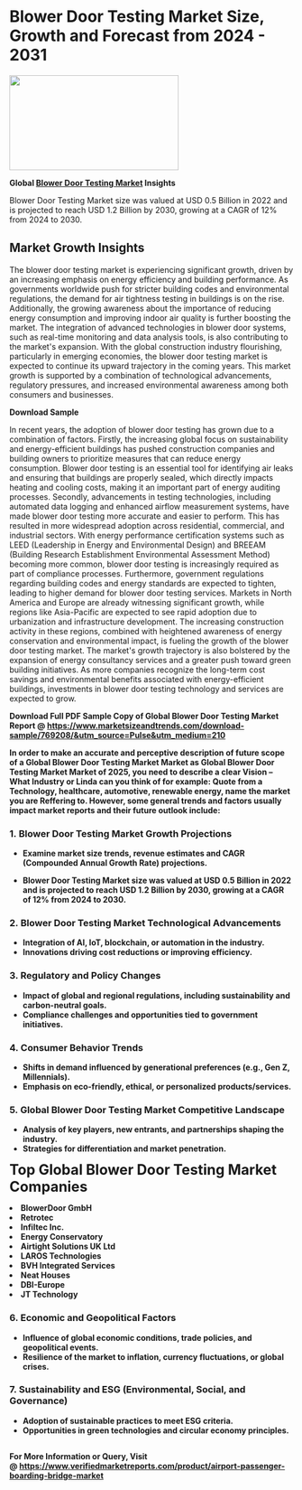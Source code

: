 <H1>Blower Door Testing Market Size, Growth and Forecast from 2024 - 2031</H1><img class="aligncenter size-medium wp-image-584254" src="https://thirdeyenews.in/wp-content/uploads/2024/09/Global-Market-Research-300x168.jpeg" alt="" width="300" height="168" /><p><strong>Global&nbsp;<a href="https://www.marketsizeandtrends.com/download-sample/769208/&amp;utm_source=Pulse&amp;utm_medium=210">Blower Door Testing Market</a> Insights</strong></p><p>Blower Door Testing Market size was valued at USD 0.5 Billion in 2022 and is projected to reach USD 1.2 Billion by 2030, growing at a CAGR of 12% from 2024 to 2030.</p><p><h2>Market Growth Insights</h2> <p>The blower door testing market is experiencing significant growth, driven by an increasing emphasis on energy efficiency and building performance. As governments worldwide push for stricter building codes and environmental regulations, the demand for air tightness testing in buildings is on the rise. Additionally, the growing awareness about the importance of reducing energy consumption and improving indoor air quality is further boosting the market. The integration of advanced technologies in blower door systems, such as real-time monitoring and data analysis tools, is also contributing to the market's expansion. With the global construction industry flourishing, particularly in emerging economies, the blower door testing market is expected to continue its upward trajectory in the coming years. This market growth is supported by a combination of technological advancements, regulatory pressures, and increased environmental awareness among both consumers and businesses.</p> <p><strong>Download Sample</strong></p> <p>In recent years, the adoption of blower door testing has grown due to a combination of factors. Firstly, the increasing global focus on sustainability and energy-efficient buildings has pushed construction companies and building owners to prioritize measures that can reduce energy consumption. Blower door testing is an essential tool for identifying air leaks and ensuring that buildings are properly sealed, which directly impacts heating and cooling costs, making it an important part of energy auditing processes. Secondly, advancements in testing technologies, including automated data logging and enhanced airflow measurement systems, have made blower door testing more accurate and easier to perform. This has resulted in more widespread adoption across residential, commercial, and industrial sectors. With energy performance certification systems such as LEED (Leadership in Energy and Environmental Design) and BREEAM (Building Research Establishment Environmental Assessment Method) becoming more common, blower door testing is increasingly required as part of compliance processes. Furthermore, government regulations regarding building codes and energy standards are expected to tighten, leading to higher demand for blower door testing services. Markets in North America and Europe are already witnessing significant growth, while regions like Asia-Pacific are expected to see rapid adoption due to urbanization and infrastructure development. The increasing construction activity in these regions, combined with heightened awareness of energy conservation and environmental impact, is fueling the growth of the blower door testing market. The market's growth trajectory is also bolstered by the expansion of energy consultancy services and a greater push toward green building initiatives. As more companies recognize the long-term cost savings and environmental benefits associated with energy-efficient buildings, investments in blower door testing technology and services are expected to grow.</p> <p><strong></p><p><span class=""><strong>Download Full PDF Sample Copy of Global Blower Door Testing Market Report</strong> @ <a href="https://www.marketsizeandtrends.com/download-sample/769208/&amp;utm_source=Pulse&amp;utm_medium=210" target="_blank">https://www.marketsizeandtrends.com/download-sample/769208/&amp;utm_source=Pulse&amp;utm_medium=210</a></span></p><p>In order to make an accurate and perceptive description of future scope of a Global&nbsp;Blower Door Testing Market Market as Global&nbsp;Blower Door Testing Market Market of 2025, you need to describe a clear Vision &ndash; What Industry or Linda can you think of for example: Quote from a Technology, healthcare, automotive, renewable energy, name the market you are Reffering to. However, some general trends and factors usually impact market reports and their future outlook include:</p><h3>1.&nbsp;<strong>Blower Door Testing Market Growth Projections</strong></h3><ul><li>Examine market size trends, revenue estimates and CAGR (Compounded Annual Growth Rate) projections.</li><li><p>Blower Door Testing Market size was valued at USD 0.5 Billion in 2022 and is projected to reach USD 1.2 Billion by 2030, growing at a CAGR of 12% from 2024 to 2030.</p></li></ul><h3>2.&nbsp;<strong>Blower Door Testing Market Technological Advancements</strong></h3><ul><li>Integration of AI, IoT, blockchain, or automation in the industry.</li><li>Innovations driving cost reductions or improving efficiency.</li></ul><h3>3.&nbsp;<strong>Regulatory and Policy Changes</strong></h3><ul><li>Impact of global and regional regulations, including sustainability and carbon-neutral goals.</li><li>Compliance challenges and opportunities tied to government initiatives.</li></ul><h3>4.&nbsp;<strong>Consumer Behavior Trends</strong></h3><ul><li>Shifts in demand influenced by generational preferences (e.g., Gen Z, Millennials).</li><li>Emphasis on eco-friendly, ethical, or personalized products/services.</li></ul><h3>5.&nbsp;<strong>Global Blower Door Testing Market Competitive Landscape</strong></h3><ul><li>Analysis of key players, new entrants, and partnerships shaping the industry.</li><li>Strategies for differentiation and market penetration.</li></ul><p data-pm-slice="1 1 []"><span style="color: inherit; font-family: inherit; font-size: 25px;">Top Global Blower Door Testing Market Companies</span></p><div class="" data-test-id=""><p><li>BlowerDoor GmbH</li><li> Retrotec</li><li> Infiltec Inc.</li><li> Energy Conservatory</li><li> Airtight Solutions UK Ltd</li><li> LAROS Technologies</li><li> BVH Integrated Services</li><li> Neat Houses</li><li> DBI-Europe</li><li> JT Technology</li></p></div><h3>6.&nbsp;<strong>Economic and Geopolitical Factors</strong></h3><ul><li>Influence of global economic conditions, trade policies, and geopolitical events.</li><li>Resilience of the market to inflation, currency fluctuations, or global crises.</li></ul><h3>7.&nbsp;<strong>Sustainability and ESG (Environmental, Social, and Governance)</strong></h3><ul><li>Adoption of sustainable practices to meet ESG criteria.</li><li>Opportunities in green technologies and circular economy principles.</li></ul><h2><strong style="font-size: 14px;">For More Information or Query, Visit @&nbsp;</strong><a style="background-color: #ffffff; font-size: 14px;" href="https://www.marketsizeandtrends.com/report/blower-door-testing-market/" target="_blank">https://www.verifiedmarketreports.com/product/airport-passenger-boarding-bridge-market</a></h2>
